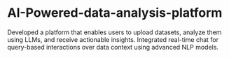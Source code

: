 # AI-Powered-data-analysis-platform
Developed a platform that enables users to upload datasets, analyze them using LLMs, and receive actionable insights. Integrated real-time chat for query-based interactions over data context using advanced NLP models.
